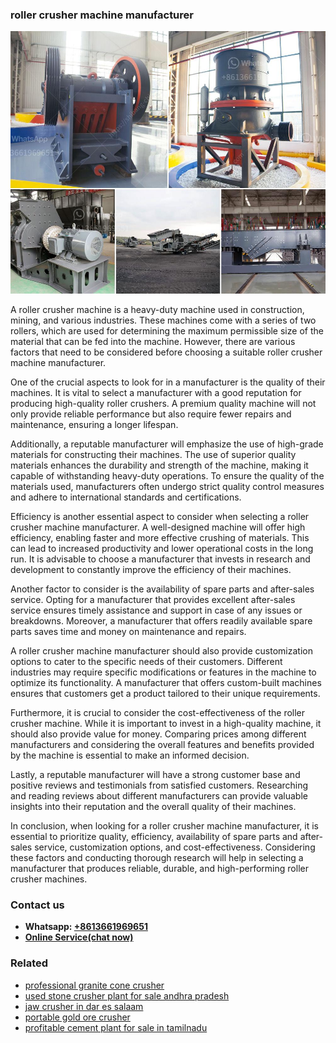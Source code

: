 <h3>roller crusher machine manufacturer</h3><img src='1703042429.jpg' alt=''><p>A roller crusher machine is a heavy-duty machine used in construction, mining, and various industries. These machines come with a series of two rollers, which are used for determining the maximum permissible size of the material that can be fed into the machine. However, there are various factors that need to be considered before choosing a suitable roller crusher machine manufacturer.</p><p>One of the crucial aspects to look for in a manufacturer is the quality of their machines. It is vital to select a manufacturer with a good reputation for producing high-quality roller crushers. A premium quality machine will not only provide reliable performance but also require fewer repairs and maintenance, ensuring a longer lifespan.</p><p>Additionally, a reputable manufacturer will emphasize the use of high-grade materials for constructing their machines. The use of superior quality materials enhances the durability and strength of the machine, making it capable of withstanding heavy-duty operations. To ensure the quality of the materials used, manufacturers often undergo strict quality control measures and adhere to international standards and certifications.</p><p>Efficiency is another essential aspect to consider when selecting a roller crusher machine manufacturer. A well-designed machine will offer high efficiency, enabling faster and more effective crushing of materials. This can lead to increased productivity and lower operational costs in the long run. It is advisable to choose a manufacturer that invests in research and development to constantly improve the efficiency of their machines.</p><p>Another factor to consider is the availability of spare parts and after-sales service. Opting for a manufacturer that provides excellent after-sales service ensures timely assistance and support in case of any issues or breakdowns. Moreover, a manufacturer that offers readily available spare parts saves time and money on maintenance and repairs.</p><p>A roller crusher machine manufacturer should also provide customization options to cater to the specific needs of their customers. Different industries may require specific modifications or features in the machine to optimize its functionality. A manufacturer that offers custom-built machines ensures that customers get a product tailored to their unique requirements.</p><p>Furthermore, it is crucial to consider the cost-effectiveness of the roller crusher machine. While it is important to invest in a high-quality machine, it should also provide value for money. Comparing prices among different manufacturers and considering the overall features and benefits provided by the machine is essential to make an informed decision.</p><p>Lastly, a reputable manufacturer will have a strong customer base and positive reviews and testimonials from satisfied customers. Researching and reading reviews about different manufacturers can provide valuable insights into their reputation and the overall quality of their machines.</p><p>In conclusion, when looking for a roller crusher machine manufacturer, it is essential to prioritize quality, efficiency, availability of spare parts and after-sales service, customization options, and cost-effectiveness. Considering these factors and conducting thorough research will help in selecting a manufacturer that produces reliable, durable, and high-performing roller crusher machines.</p><h3>Contact us</h3><ul><li><strong>Whatsapp:&nbsp;<a href="https://wa.me/8613661969651">+8613661969651</a></strong></li><li><a href="https://swt.shibang-china.com/?git&amp;zhl&amp;roller crusher machine manufacturer"><strong>Online Service(chat now)</strong></a></li></ul><h3>Related</h3><ul><li><a href='professional granite cone crusher.md'>professional granite cone crusher</a></li><li><a href='used stone crusher plant for sale andhra pradesh.md'>used stone crusher plant for sale andhra pradesh</a></li><li><a href='jaw crusher in dar es salaam.md'>jaw crusher in dar es salaam</a></li><li><a href='portable gold ore crusher.md'>portable gold ore crusher</a></li><li><a href='profitable cement plant for sale in tamilnadu.md'>profitable cement plant for sale in tamilnadu</a></li></ul>
